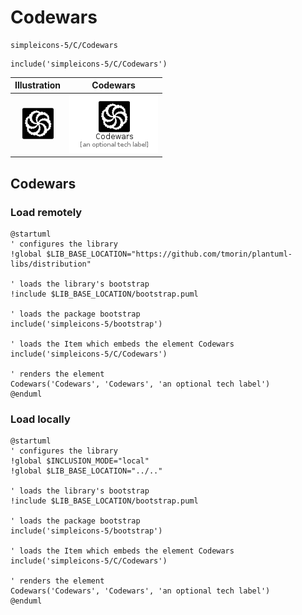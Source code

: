 # Codewars


```text
simpleicons-5/C/Codewars
```

```text
include('simpleicons-5/C/Codewars')
```



| Illustration | Codewars |
| :---: | :---: |
| ![illustration for Illustration](../../simpleicons-5/C/Codewars.png) | ![illustration for Codewars](../../simpleicons-5/C/Codewars.Local.png) |




## Codewars

### Load remotely
```plantuml
@startuml
' configures the library
!global $LIB_BASE_LOCATION="https://github.com/tmorin/plantuml-libs/distribution"

' loads the library's bootstrap
!include $LIB_BASE_LOCATION/bootstrap.puml

' loads the package bootstrap
include('simpleicons-5/bootstrap')

' loads the Item which embeds the element Codewars
include('simpleicons-5/C/Codewars')

' renders the element
Codewars('Codewars', 'Codewars', 'an optional tech label')
@enduml
```

### Load locally
```plantuml
@startuml
' configures the library
!global $INCLUSION_MODE="local"
!global $LIB_BASE_LOCATION="../.."

' loads the library's bootstrap
!include $LIB_BASE_LOCATION/bootstrap.puml

' loads the package bootstrap
include('simpleicons-5/bootstrap')

' loads the Item which embeds the element Codewars
include('simpleicons-5/C/Codewars')

' renders the element
Codewars('Codewars', 'Codewars', 'an optional tech label')
@enduml
```

